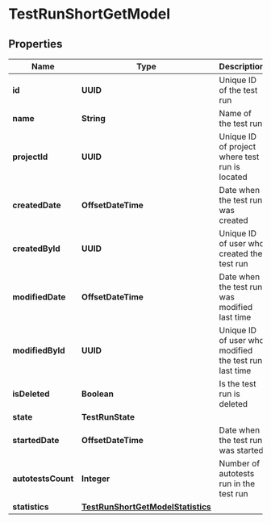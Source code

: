 

# TestRunShortGetModel


## Properties

| Name | Type | Description | Notes |
|------------ | ------------- | ------------- | -------------|
|**id** | **UUID** | Unique ID of the test run |  [optional] |
|**name** | **String** | Name of the test run |  [optional] |
|**projectId** | **UUID** | Unique ID of project where test run is located |  [optional] |
|**createdDate** | **OffsetDateTime** | Date when the test run was created |  [optional] |
|**createdById** | **UUID** | Unique ID of user who created the test run |  [optional] |
|**modifiedDate** | **OffsetDateTime** | Date when the test run was modified last time |  [optional] |
|**modifiedById** | **UUID** | Unique ID of user who modified the test run last time |  [optional] |
|**isDeleted** | **Boolean** | Is the test run is deleted |  [optional] |
|**state** | **TestRunState** |  |  |
|**startedDate** | **OffsetDateTime** | Date when the test run was started |  [optional] |
|**autotestsCount** | **Integer** | Number of autotests run in the test run |  [optional] |
|**statistics** | [**TestRunShortGetModelStatistics**](TestRunShortGetModelStatistics.md) |  |  |



